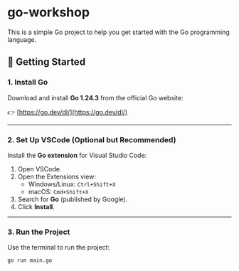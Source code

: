 # go-workshop

This is a simple Go project to help you get started with the Go programming language.

## 🚀 Getting Started

### 1. Install Go

Download and install **Go 1.24.3** from the official Go website:

👉 [https://go.dev/dl/](https://go.dev/dl/)

---

### 2. Set Up VSCode (Optional but Recommended)

Install the **Go extension** for Visual Studio Code:

1. Open VSCode.
2. Open the Extensions view:
   - Windows/Linux: `Ctrl+Shift+X`
   - macOS: `Cmd+Shift+X`
3. Search for **Go** (published by Google).
4. Click **Install**.

---

### 3. Run the Project

Use the terminal to run the project:

```bash
go run main.go
